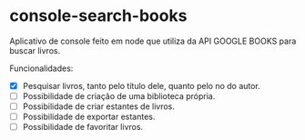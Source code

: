 # console-search-books
Aplicativo de console feito em node que utiliza da API GOOGLE BOOKS para buscar livros.

Funcionalidades:
- [x] Pesquisar livros, tanto pelo título dele, quanto pelo no do autor.
- [ ] Possibilidade de criação de uma biblioteca própria.
- [ ] Possibilidade de criar estantes de livros.
- [ ] Possibilidade de exportar estantes.
- [ ] Possibilidade de favoritar livros.
